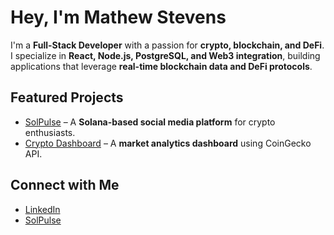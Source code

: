 # Hey, I'm Mathew Stevens

I'm a **Full-Stack Developer** with a passion for **crypto, blockchain, and DeFi**.  
I specialize in **React, Node.js, PostgreSQL, and Web3 integration**, building applications that leverage **real-time blockchain data and DeFi protocols**.

## Featured Projects
- [SolPulse](https://www.solpulse.net) – A **Solana-based social media platform** for crypto enthusiasts.
- [Crypto Dashboard](your-deployed-link-here) – A **market analytics dashboard** using CoinGecko API.

## Connect with Me
- [LinkedIn](https://www.linkedin.com/in/mathewbradleystevens)  
- [SolPulse](https://solpulse-client.onrender.com)  
